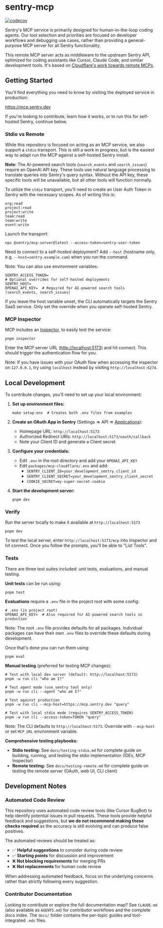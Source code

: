 # sentry-mcp

[![codecov](https://codecov.io/gh/getsentry/sentry-mcp/graph/badge.svg?token=khVKvJP5Ig)](https://codecov.io/gh/getsentry/sentry-mcp)

Sentry's MCP service is primarily designed for human-in-the-loop coding agents. Our tool selection and priorities are focused on developer workflows and debugging use cases, rather than providing a general-purpose MCP server for all Sentry functionality.

This remote MCP server acts as middleware to the upstream Sentry API, optimized for coding assistants like Cursor, Claude Code, and similar development tools. It's based on [Cloudflare's work towards remote MCPs](https://blog.cloudflare.com/remote-model-context-protocol-servers-mcp/).

## Getting Started

You'll find everything you need to know by visiting the deployed service in production:

<https://mcp.sentry.dev>

If you're looking to contribute, learn how it works, or to run this for self-hosted Sentry, continue below.

### Stdio vs Remote

While this repository is focused on acting as an MCP service, we also support a `stdio` transport. This is still a work in progress, but is the easiest way to adapt run the MCP against a self-hosted Sentry install.

**Note:** The AI-powered search tools (`search_events` and `search_issues`) require an OpenAI API key. These tools use natural language processing to translate queries into Sentry's query syntax. Without the API key, these specific tools will be unavailable, but all other tools will function normally.

To utilize the `stdio` transport, you'll need to create an User Auth Token in Sentry with the necessary scopes. As of writing this is:

```
org:read
project:read
project:write
team:read
team:write
event:write
```

Launch the transport:

```shell
npx @sentry/mcp-server@latest --access-token=sentry-user-token
```

Need to connect to a self-hosted deployment? Add <code>--host</code> (hostname
only, e.g. <code>--host=sentry.example.com</code>) when you run the command.

Note: You can also use environment variables:

```shell
SENTRY_ACCESS_TOKEN=
# Optional overrides for self-hosted deployments
SENTRY_HOST=
OPENAI_API_KEY=  # Required for AI-powered search tools (search_events, search_issues)
```

If you leave the host variable unset, the CLI automatically targets the Sentry
SaaS service. Only set the override when you operate self-hosted Sentry.

### MCP Inspector

MCP includes an [Inspector](https://modelcontextprotocol.io/docs/tools/inspector), to easily test the service:

```shell
pnpm inspector
```

Enter the MCP server URL (<http://localhost:5173>) and hit connect. This should trigger the authentication flow for you.

Note: If you have issues with your OAuth flow when accessing the inspector on `127.0.0.1`, try using `localhost` instead by visiting `http://localhost:6274`.

## Local Development

To contribute changes, you'll need to set up your local environment:

1. **Set up environment files:**

   ```shell
   make setup-env  # Creates both .env files from examples
   ```

2. **Create an OAuth App in Sentry** (Settings => API => [Applications](https://sentry.io/settings/account/api/applications/)):

   - Homepage URL: `http://localhost:5173`
   - Authorized Redirect URIs: `http://localhost:5173/oauth/callback`
   - Note your Client ID and generate a Client secret

3. **Configure your credentials:**

   - Edit `.env` in the root directory and add your `OPENAI_API_KEY`
   - Edit `packages/mcp-cloudflare/.env` and add:
     - `SENTRY_CLIENT_ID=your_development_sentry_client_id`
     - `SENTRY_CLIENT_SECRET=your_development_sentry_client_secret`
     - `COOKIE_SECRET=my-super-secret-cookie`

4. **Start the development server:**

   ```shell
   pnpm dev
   ```

### Verify

Run the server locally to make it available at `http://localhost:5173`

```shell
pnpm dev
```

To test the local server, enter `http://localhost:5173/mcp` into Inspector and hit connect. Once you follow the prompts, you'll be able to "List Tools".

### Tests

There are three test suites included: unit tests, evaluations, and manual testing.

**Unit tests** can be run using:

```shell
pnpm test
```

**Evaluations** require a `.env` file in the project root with some config:

```shell
# .env (in project root)
OPENAI_API_KEY=  # Also required for AI-powered search tools in production
```

Note: The root `.env` file provides defaults for all packages. Individual packages can have their own `.env` files to override these defaults during development.

Once that's done you can run them using:

```shell
pnpm eval
```

**Manual testing** (preferred for testing MCP changes):

```shell
# Test with local dev server (default: http://localhost:5173)
pnpm -w run cli "who am I?"

# Test agent mode (use_sentry tool only)
pnpm -w run cli --agent "who am I?"

# Test against production
pnpm -w run cli --mcp-host=https://mcp.sentry.dev "query"

# Test with local stdio mode (requires SENTRY_ACCESS_TOKEN)
pnpm -w run cli --access-token=TOKEN "query"
```

Note: The CLI defaults to `http://localhost:5173`. Override with `--mcp-host` or set `MCP_URL` environment variable.

**Comprehensive testing playbooks:**
- **Stdio testing:** See `docs/testing-stdio.md` for complete guide on building, running, and testing the stdio implementation (IDEs, MCP Inspector)
- **Remote testing:** See `docs/testing-remote.md` for complete guide on testing the remote server (OAuth, web UI, CLI client)

## Development Notes

### Automated Code Review

This repository uses automated code review tools (like Cursor BugBot) to help identify potential issues in pull requests. These tools provide helpful feedback and suggestions, but **we do not recommend making these checks required** as the accuracy is still evolving and can produce false positives.

The automated reviews should be treated as:

- ✅ **Helpful suggestions** to consider during code review
- ✅ **Starting points** for discussion and improvement
- ❌ **Not blocking requirements** for merging PRs
- ❌ **Not replacements** for human code review

When addressing automated feedback, focus on the underlying concerns rather than strictly following every suggestion.

### Contributor Documentation

Looking to contribute or explore the full documentation map? See `CLAUDE.md` (also available as `AGENTS.md`) for contributor workflows and the complete docs index. The `docs/` folder contains the per-topic guides and tool-integrated `.mdc` files.
